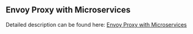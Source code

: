 ## Envoy Proxy with Microservices

Detailed description can be found here: [Envoy Proxy with Microservices](https://piotrminkowski.wordpress.com/2017/10/25/envoy-proxy-with-microservices/) 